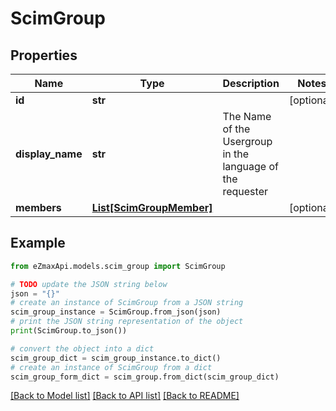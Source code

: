 # ScimGroup


## Properties

Name | Type | Description | Notes
------------ | ------------- | ------------- | -------------
**id** | **str** |  | [optional] 
**display_name** | **str** | The Name of the Usergroup in the language of the requester | 
**members** | [**List[ScimGroupMember]**](ScimGroupMember.md) |  | [optional] 

## Example

```python
from eZmaxApi.models.scim_group import ScimGroup

# TODO update the JSON string below
json = "{}"
# create an instance of ScimGroup from a JSON string
scim_group_instance = ScimGroup.from_json(json)
# print the JSON string representation of the object
print(ScimGroup.to_json())

# convert the object into a dict
scim_group_dict = scim_group_instance.to_dict()
# create an instance of ScimGroup from a dict
scim_group_form_dict = scim_group.from_dict(scim_group_dict)
```
[[Back to Model list]](../README.md#documentation-for-models) [[Back to API list]](../README.md#documentation-for-api-endpoints) [[Back to README]](../README.md)


